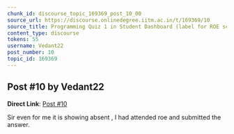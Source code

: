 ```yaml
---
chunk_id: discourse_topic_169369_post_10_00
source_url: https://discourse.onlinedegree.iitm.ac.in/t/169369/10
source_title: Programming Quiz 1 in Student Dashboard (label for ROE scores) - showing absent or incorrect
content_type: discourse
tokens: 55
username: Vedant22
post_number: 10
topic_id: 169369
---
```


## Post #10 by Vedant22

**Direct Link**: [Post #10](https://discourse.onlinedegree.iitm.ac.in/t/169369/10)

Sir even for me it is showing absent , I had attended roe and submitted the answer.
